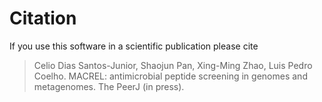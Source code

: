 # Citation

If you use this software in a scientific publication please cite

>   Celio Dias Santos-Junior, Shaojun Pan, Xing-Ming Zhao, Luis Pedro Coelho.
>   MACREL: antimicrobial peptide screening in genomes and metagenomes.
>   The PeerJ (in press).

